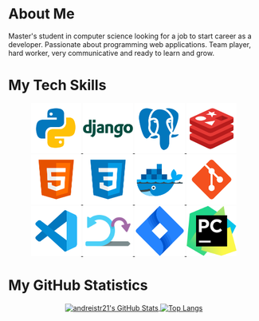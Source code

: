 # About Me

Master's student in computer science looking for a job to start career as a developer. Passionate about programming web applications. Team player, hard worker, very communicative and ready to learn and grow.

# My Tech Skills

<div align=center>
    <a target="_blank" rel="noopener noreferrer" href="/andreistr21/andreistr21/blob/main/files/icons/python.svg">
        <img src="files/icons/python.svg" alt="" title="Django" style="max-width: 100%;" width="100px">
    </a>
    <a target="_blank" rel="noopener noreferrer" href="/andreistr21/andreistr21/blob/main/files/icons/django.svg">
        <img src="files/icons/django.svg" alt="" title="Python" style="max-width: 100%;" width="100px">
    </a>
    <a target="_blank" rel="noopener noreferrer" href="/andreistr21/andreistr21/blob/main/files/icons/postgresql.svg">
        <img src="files/icons/postgresql.svg" alt="" title="PostgreSQL" style="max-width: 100%;" width="100px">
    </a>
    <a target="_blank" rel="noopener noreferrer" href="/andreistr21/andreistr21/blob/main/files/icons/redis.svg">
        <img src="files/icons/redis.svg" alt="" title="Redis" style="max-width: 100%;" width="100px">
    </a>
    <a target="_blank" rel="noopener noreferrer" href="/andreistr21/andreistr21/blob/main/files/icons/html.svg">
        <img src="files/icons/html.svg" alt="" title="HTML5" style="max-width: 100%;" width="100px">
    </a>
    <a target="_blank" rel="noopener noreferrer" href="/andreistr21/andreistr21/blob/main/files/icons/css.svg">
        <img src="files/icons/css.svg" alt="" title="CSS" style="max-width: 100%;" width="100px">
    </a>
    <a target="_blank" rel="noopener noreferrer" href="/andreistr21/andreistr21/blob/main/files/icons/docker.svg">
        <img src="files/icons/docker.svg" alt="" title="Docker / Docker-compose" style="max-width: 100%;" width="100px">
    </a>
    <a target="_blank" rel="noopener noreferrer" href="/andreistr21/andreistr21/blob/main/files/icons/git.svg">
        <img src="files/icons/git.svg" alt="" title="Git" style="max-width: 100%;" width="100px">
    </a>
    <a target="_blank" rel="noopener noreferrer" href="/andreistr21/andreistr21/blob/main/files/icons/vs-code.svg">
        <img src="files/icons/vs-code.svg" alt="" title="VS Code" style="max-width: 100%;" width="100px">
    </a>
    <a target="_blank" rel="noopener noreferrer" href="/andreistr21/andreistr21/blob/main/files/icons/scrum.svg">
        <img src="files/icons/scrum.svg" alt="" title="Scrum" style="max-width: 100%;" width="100px">
    </a>
    <a target="_blank" rel="noopener noreferrer" href="/andreistr21/andreistr21/blob/main/files/icons/jira.svg">
        <img src="files/icons/jira.svg" alt="" title="Jira" style="max-width: 100%;" width="100px">
    </a>
    <a target="_blank" rel="noopener noreferrer" href="/andreistr21/andreistr21/blob/main/files/icons/pycharm.svg">
        <img src="files/icons/pycharm.svg" alt="" title="PyCharm" style="max-width: 100%;" width="100px">
    </a>
</div>

# My GitHub Statistics

<div align=center>
    <a href="https://github.com/anuraghazra/github-readme-stats">
        <img align="center" src="https://camo.githubusercontent.com/e968395faf5cac62ea518624b67c49897e20b5f0f6e44e3ce5477db9ac3e4e74/68747470733a2f2f6769746875622d726561646d652d73746174732e76657263656c2e6170702f6170693f757365726e616d653d616e647265697374723231267468656d653d626c756562657272792673686f775f69636f6e733d7472756526686964655f626f726465723d74727565" alt="andreistr21's GitHub Stats" data-canonical-src="https://github-readme-stats.vercel.app/api?username=andreistr21&amp;theme=blueberry&amp;show_icons=true&amp;hide_border=true" style="max-width: 100%;">
    </a>
    <a href="https://github.com/anuraghazra/github-readme-stats">
        <img align="center" src="https://camo.githubusercontent.com/7516c8f0eaa37c322177077fced848e986a2c15633f670b4ee2cecfb44560361/68747470733a2f2f6769746875622d726561646d652d73746174732e76657263656c2e6170702f6170692f746f702d6c616e67732f3f757365726e616d653d616e647265697374723231267468656d653d626c7565626572727926686964655f626f726465723d74727565266c616e67735f636f756e743d34266c61796f75743d636f6d70616374" alt="Top Langs" data-canonical-src="https://github-readme-stats.vercel.app/api/top-langs/?username=andreistr21&amp;theme=blueberry&amp;hide_border=true&amp;langs_count=4&amp;layout=compact" style="max-width: 100%;">
    </a>
</div>
